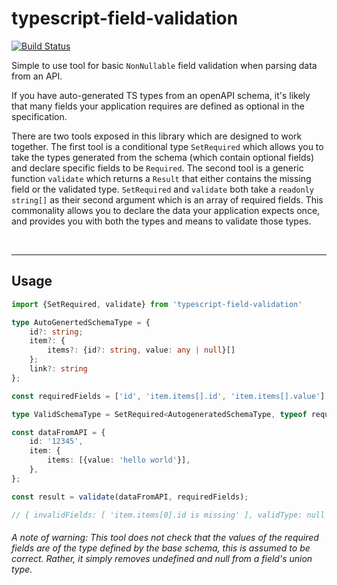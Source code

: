 # typescript-field-validation

[![Build Status](https://travis-ci.com/jamespeterschinner/typescript-field-validation.svg?branch=master)](https://travis-ci.com/jamespeterschinner/typescript-field-validation)

Simple to use tool for basic `NonNullable` field validation when parsing data from an API.

If you have auto-generated TS types from an openAPI schema, it's likely that many fields your application requires are defined as optional in the specification.

There are two tools exposed in this library which are designed to work together. The first tool is a conditional type `SetRequired` which allows you to take the types generated from the schema (which contain optional fields) and declare specific fields to be `Required`. The second tool is a generic function `validate` which returns a `Result` that either contains the missing field or the validated type. `SetRequired` and `validate` both take a `readonly string[]` as their second argument which is an array of required fields. This commonality allows you to declare the data your application expects once, and provides you with both the types and means to validate those types.

<br>

---
## Usage 

```typescript
import {SetRequired, validate} from 'typescript-field-validation'

type AutoGenertedSchemaType = {
    id?: string;
    item?: {
        items?: {id?: string, value: any | null}[]
    };
    link?: string
};

const requiredFields = ['id', 'item.items[].id', 'item.items[].value'] as const;

type ValidSchemaType = SetRequired<AutogeneratedSchemaType, typeof requiredFields[number]>;

const dataFromAPI = {
    id: '12345',
    item: {
        items: [{value: 'hello world'}],
    },
};

const result = validate(dataFromAPI, requiredFields);

// { invalidFields: [ 'item.items[0].id is missing' ], validType: null }

```

###### A note of warning: This tool does not check that the values of the required fields are of the type defined by the base schema, this is assumed to be correct. Rather, it simply removes undefined and null from a field's union type.

